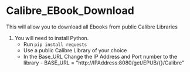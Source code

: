 # Calibre_EBook_Download
This will allow you to download all Ebooks from public Calibre Libraries

1. You will need to install Python.
     - Run ```pip install requests```
     - Use a public Calibre Library of your choice
     - In the Base_URL Change the IP Address and Port number to the library
             - BASE_URL = "http://IPAddress:8080/get/EPUB/{}/Calibre"
       
